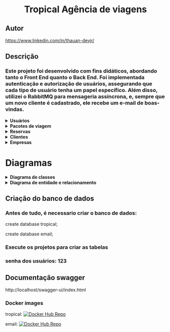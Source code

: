 
# <div align="center" >Tropical Agência de viagens</div>
## Autor 
https://www.linkedin.com/in/thauan-devjr/

## Descrição 

### Este projeto foi desenvolvido com fins didáticos, abordando tanto o Front End quanto o Back End. Foi implementada autenticação e autorização de usuários, assegurando que cada tipo de usuário tenha um papel específico. Além disso, utilizei o RabbitMQ para mensageria assíncrona, e, sempre que um novo cliente é cadastrado, ele recebe um e-mail de boas-vindas.

<details>
    <summary><b>Usuários</b></summary>
    <img src="./database/Users.png" alt="Users">
</details>

<details>
    <summary><b>Pacotes de viagem</b></summary>
    <img src="./database/Travel packages.png" alt="Travel Packages">
</details>

<details>
    <summary><b>Reservas</b></summary>
    <img src="./database/Reserves.png" alt="Reserves">
</details>
<details>
    <summary><b>Clientes</b></summary>
    <img src="./database/Clients.png" alt="Clients">
</details>
<details>
    <summary><b>Empresas</b></summary>
    <img src="./database/Enterprise.png" alt="Enterprises">
</details>

# Diagramas
<details>
    <summary><b>Diagrama de classes</b></summary>
    <img src="./database/Diagrama de classes.png" alt="Categorias">
    <summary><b>Diagrama de classes Ms email</b></summary>
    <img src="./database/Class Diagram Ms Email.png" alt="Categorias">
</details>
<details>
    <summary><b>Diagrama de entidade e relacionamento</b></summary>
    <img src="./database/DER.png" alt="Categorias">
    <summary><b>Diagrama de entidade e relacionamento Ms Email</b></summary>
    <img src="./database/DER MSemail .png" alt="Categorias">
</details>


## Criação do banco de dados
### Antes de tudo, é necessario criar o banco de dados:

create database tropical;

create database email;

### Execute os projetos para criar as tabelas
### senha dos usuários: 123
## Documentação swagger
http://localhost/swagger-ui/index.html

### Docker images 
tropical:
[![Docker Hub Repo](https://img.shields.io/docker/pulls/thauans/tropical.svg)](https://hub.docker.com/repository/docker/thauans/tropical)

email:
[![Docker Hub Repo](https://img.shields.io/docker/pulls/thauans/email.svg)](https://hub.docker.com/repository/docker/thauans/email)
